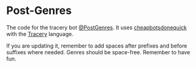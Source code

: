 # Post-Genres
The code for the tracery bot [@PostGenres](https://twitter.com/PostGenres). It uses [cheapbotsdonequick](http://cheapbotsdonequick.com/) with the [Tracery](http://tracery.io/editor) language. 

If you are updating it, remember to add spaces after prefixes and before suffixes where needed. Genres should be space-free. Remember to have fun.
